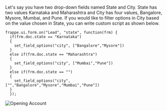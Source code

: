 Let's say you have two drop-down fields named State and City. State has two values Karnataka and Maharashtra and City has four values, Bangalore, Mysore, Mumbai, and Pune. If you would like to filter options in City based on the value chosen in State, you can write custom script as shown below.

```
frappe.ui.form.on("Lead", "state", function(frm) {
  if(frm.doc.state == "Karnataka")
  {
    set_field_options("city", ["Bangalore","Mysore"])
  }
  else if(frm.doc.state == "Maharashtra")
  {
    set_field_options("city", ["Mumbai","Pune"])
  }
  else if(frm.doc.state == "")
  {
    set_field_options("city", ["","Bangalore","Mysore","Mumbai","Pune"])
  }
  });
```

![Opening Account](https://docs.erpnext.com/files/filter_dropdown.gif)